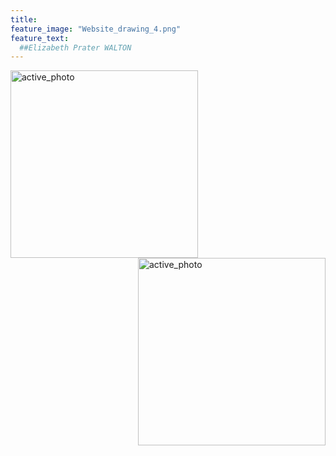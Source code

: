 ```yaml
---
title:  
feature_image: "Website_drawing_4.png"
feature_text: 
  ##Elizabeth Prater WALTON 
---
```


<a href="creation/2022/08/29/proj-grid/"><img src="../Grid_first_insta.jpg" alt="active_photo" style="float:left;width:300px;height:300px;"></a>

<a href="research/2021/04/16/reconciling/"><img src="../reconcile.png" alt="active_photo" style="float:right;width:300px;height:300px;"></a>

